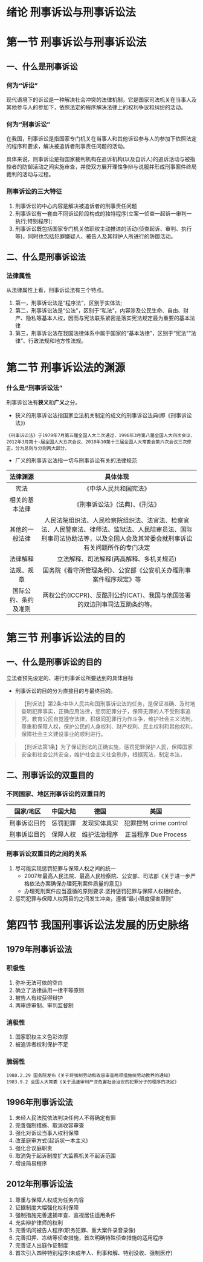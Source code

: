 # 绪论 刑事诉讼与刑事诉讼法
# 第一节 刑事诉讼与刑事诉讼法
## 一、什么是刑事诉讼
### 何为“诉讼”
现代语境下的诉讼是一种解决社会冲突的法律机制，它是国家司法机关在当事人及其他参与人的参加下，依照法定的程序解决法律上的权利争议和纠纷的活动。
### 何为“刑事诉讼”
在我国，刑事诉讼是指国家专门机关在当事人和其他诉讼参与人的参加下依照法定的程序和要求，解决被追诉者刑事责任问题的活动。

具体来说，刑事诉讼是指国家裁判机构在追诉机构(以及自诉人)的追诉活动与被指控者的防御活动之间实施审查，并使双方展开理性争辩与说服并形成刑事案件终局裁判的活动与过程。
### 刑事诉讼的三大特征
1. 刑事诉讼的中心内容是解决被追诉者的刑事责任问题
2. 刑事诉讼有一套由不同诉讼阶段构成的独特程序(立案一侦查一起诉一审判一执行;特别程序);
3. 刑事诉讼既包括国家专门机关依职权主动推进的活动(侦查起诉、审判、执行等)，同时也包括犯罪嫌疑人、被告人及其辩护人所进行的防御活动。
## 二、什么是刑事诉讼法
### 法律属性
从法律属性上看，刑事诉讼法有三个特点。
1. 第一，刑事诉讼法是“程序法”，区别于实体法;
2. 第二，刑事诉讼法是“公法”，区别于“私法”，内容涉及公民生命、自由、财产、隐私等基本人权，因而与宪法联系紧密是落实宪法规定最为重要的基本法律
3. 第三，刑事诉讼法在我国法律体系中属于国家的“基本法律”，区别于“宪法”“法律”、行政法规和地方性法规。
# 第二节 刑事诉讼法的渊源
### 什么是“刑事诉讼法”
刑事诉讼法有**狭义**和**广义**之分。
- 狭义的刑事诉讼法指国家立法机关制定的成文的刑事诉讼法典(即《刑事诉讼法》)
~~~
《刑事诉讼法》于1979年7月第五届全国人大二次通过，1996年3月第八届全国人大四次会议、2012年3月第十-届全国人大五次会议、2018年10第十三届全国人大常委会第六次会议三次修正。分为总则与分则两大部分，
~~~
- 广义的刑事诉讼法指一切与刑事诉讼有关的法律规范

|法律渊源|具体体现|
|:---:|:---:|
|宪法|《中华人民共和国宪法》|
|相关的基本法律|《刑事诉讼法》(法典)、《刑法》|
|其他的一般法律|人民法院组织法、人民检察院组织法、法官法、检察官法、人民警察法、律师法、监狱法、人民陪审员法、国际刑事司法协助法等，以及全国人会及其常委会就刑事诉讼有关问题所作的专门决定|
|法律解释|立法解释、司法解释(两高解释、多机关规范)|
|法规、规章|国务院《看守所管理条例》、公安部《公安机关办理刑事案件程序规定》等|
|国际公约、条约及准则|两权公约(ICCPR)、反酷刑公约(CAT)、我国与他国签署的双边刑事司法互助条约等。|
# 第三节 刑事诉讼法的目的
## 一、什么是刑事诉讼的目的
立法者预先设定的、进行刑事诉讼所要达到的具体目标
- 刑事诉讼的目的分为直接目的与最终目的。
>【刑诉法】第2条:中华人民共和国刑事诉讼法的任务，是保证准确、及时地查明犯罪事实，正确应用法律，惩罚犯罪分子，保障无罪的人不受刑事追究，教育公民自觉遵守法律，积极同犯罪行为作斗争，维护社会主义法制，尊重和保障人权，保护公民的人身权利、财产权利、民主权利和其他权利，保障社会主义建设事业的顺利进行。

>【刑诉法第1条】为了保证刑法的正确实施，惩罚犯罪保护人民，保障国家安全和社会公共安全，维护社会主义社会秩序，根据宪法，制定本法，
## 二、刑事诉讼的双重目的
### 不同国家、地区刑事诉讼的双重目的
|国家/地区|中国大陆|德国|美国|
|:---:|:---:|:---:|:---:|
|刑事诉讼目的|惩罚犯罪|发现实体真实|犯罪控制 crime control|
|刑事诉讼目的|保障人权|维护法治程序|正当程序 Due Process|
### 刑事诉讼双重目的之间的关系
1. 尽可能实现惩罚犯罪与保障人权之间的统一
   - 2007年最高人民法院、最高人民检察院、公安部、司法部《关于进一步严格依法办案确保办理死刑案件质量的意见》
   - 办理死刑案件应当遵循的原则要求.坚持惩罚犯罪与保障人权相结合。
2. 惩罚犯罪与保障人权两目的之间发生冲突，遵循“最小限度侵害原则”
# 第四节 我国刑事诉讼法发展的历史脉络
## 1979年刑事诉讼法
### 积极性
1. 弥补无法可依的空白
2. 确立了法律适用一律平等原则
3. 被告人有权获得辩护
4. 两审终审制、审判监督制
### 消极性
1. 国家职权主义色彩浓厚
2. 被追诉者权利保护不足
### 脆弱性
~~~
1980.2.29 国务院发布《关于将强制劳动和收容审查两项措施统劳动教养的通知》
1983.9.2 全国人大常委《关于迅速审判严亚危害社会治安的犯罪分子的程序的决定》
~~~
## 1996年刑事诉讼法
1. 未经人民法院依法判决任何人不得确定有罪
2. 完善强制措施、取消收容审查
3. 强化对诉讼当事人权利保障
4. 改革庭审方式(起诉状一本主义)
5. 强化合议庭职责
6. 取消免于起诉制度扩大监察机关不起诉范围
7. 增设简易程序
## 2012年刑事诉讼法
1. 尊重与保障人权成为任务内容
2. 证据制度大幅强化权利保障
3. 强制措施完善逮捕审查、监视居住适用条件
4. 充实辩护律师的权利
5. 完善讯问被告人程序(职务犯罪、重大案件录音录像)
6. 完善扣押、冻结等侦查措施，首次明确特殊侦查措施的适用程序
7. 完善证人出庭作证制度
8. 首次引入四种特别程序(未成年人、刑事和解、特别没收、强制医疗)